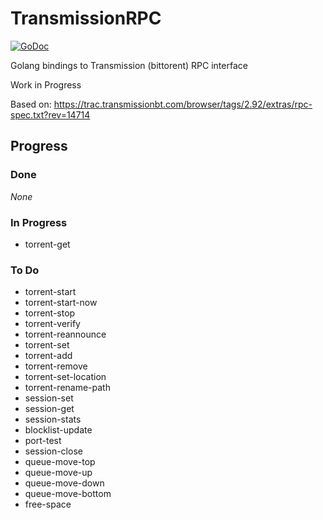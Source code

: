# TransmissionRPC
[![GoDoc](https://godoc.org/github.com/Hekmon/TransmissionRPC?status.svg)](https://godoc.org/github.com/Hekmon/TransmissionRPC)

Golang bindings to Transmission (bittorent) RPC interface

Work in Progress

Based on:
https://trac.transmissionbt.com/browser/tags/2.92/extras/rpc-spec.txt?rev=14714

## Progress

### Done

_None_

### In Progress

* torrent-get

### To Do

* torrent-start
* torrent-start-now
* torrent-stop
* torrent-verify
* torrent-reannounce
* torrent-set
* torrent-add
* torrent-remove
* torrent-set-location
* torrent-rename-path
* session-set
* session-get
* session-stats
* blocklist-update
* port-test
* session-close
* queue-move-top
* queue-move-up
* queue-move-down
* queue-move-bottom
* free-space
